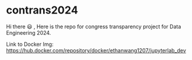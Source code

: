 # contrans2024

Hi there :smiley: ,
Here is the repo for congress transparency project for Data Engineering 2024.

Link to Docker Img: https://hub.docker.com/repository/docker/ethanwang1207/jupyterlab_dev
